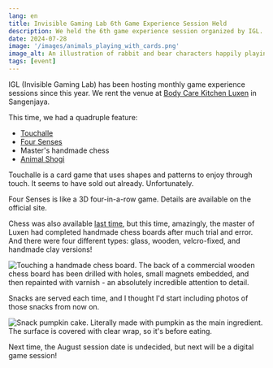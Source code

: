```yaml
---
lang: en
title: Invisible Gaming Lab 6th Game Experience Session Held
description: We held the 6th game experience session organized by IGL. This time it was a board game session.
date: 2024-07-28
image: '/images/animals_playing_with_cards.png'
image_alt: An illustration of rabbit and bear characters happily playing a card game
tags: [event]
---
```


IGL (Invisible Gaming Lab) has been hosting monthly game experience sessions since this year. We rent the venue at [Body Care Kitchen Luxen](https://luxen.jp/) in Sangenjaya.

This time, we had a quadruple feature:

- [Touchalle](https://camp-fire.jp/projects/view/681357)
- [Four Senses](https://sugorokuya.jp/p/four-senses)
- Master's handmade chess
- [Animal Shogi](https://ja.wikipedia.org/wiki/%E3%81%A9%E3%81%86%E3%81%B6%E3%81%A4%E3%81%97%E3%82%87%E3%81%86%E3%81%8E)

Touchalle is a card game that uses shapes and patterns to enjoy through touch. It seems to have sold out already. Unfortunately.

Four Senses is like a 3D four-in-a-row game. Details are available on the official site.

Chess was also available [last time](https://yncat.net/posts/igl), but this time, amazingly, the master of Luxen had completed handmade chess boards after much trial and error. And there were four different types: glass, wooden, velcro-fixed, and handmade clay versions!

![Touching a handmade chess board. The back of a commercial wooden chess board has been drilled with holes, small magnets embedded, and then repainted with varnish - an absolutely incredible attention to detail.]({{site.baseurl}}/images/board.jpeg#wide)

Snacks are served each time, and I thought I'd start including photos of those snacks from now on.

![Snack pumpkin cake. Literally made with pumpkin as the main ingredient. The surface is covered with clear wrap, so it's before eating.]({{site.baseurl}}/images/pumpkin_cake.jpg#wide)

Next time, the August session date is undecided, but next will be a digital game session!